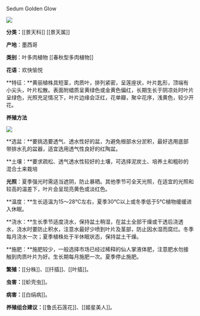 Sedum Golden Glow

![](https://pic1.zhimg.com/v2-68cccc08746ad0ae856aaf226f800bd0_r.jpg)

**分类：**[[景天科]] [[景天属]]

**产地**：墨西哥

**类别**：叶多肉植物 [[春秋型多肉植物]]

**花语**：欢快愉悦

**特征：**黄丽植株具短茎，肉质叶，排列紧密，呈莲座状，叶片匙形，顶端有小尖头，叶片松散。表面附蜡质呈黄绿色或金黄色偏红，长期生长于阴凉处时叶片呈绿色，光照充足情况下，叶片边缘会泛红，花单瓣，聚伞花序，浅黄色，较少开花。

**养殖方法**

![](https://pic2.zhimg.com/v2-7ba1d489786535d0baf81ecec8a03955_r.jpg)

**选盆：**要挑选要透气、透水性好的盆，为避免根部水分淤积，最好选用底部带排水孔的盆器，适宜选用透气性良好的红陶盆。

**土壤：**要求疏松、透气透水性较好的土壤，可选择泥炭土、培养土和粗砂的混合土来栽培

**光照**：夏季强光时需适当遮阴，防止暴晒。其他季节可全天光照，在适宜的光照和较高的温差下，叶片会呈现亮黄色或淡红色。

**温度：**生长适温为15～28℃左右，夏季30℃以上或冬季低于5℃植物缓缓进入休眠。

**浇水：**生长季节适度浇水，保持盆土稍湿，在盆土全部干燥或干透后浇透水，浇水时要防止积水，注意水最好少喷到叶片及茎部，防止因水湿而腐烂。冬季每月浇水一次；夏季植株处于半休眠状态，保持盆土干燥。

**施肥：**施肥较少，一般选择市场已经过稀释的仙人掌液体肥，注意肥水勿接触到肉质叶片为好。生长期每月施肥一次。夏季停止施肥。

**繁殖：**[[分株]]、[[扦插]]、[[叶插]]。

**虫害：**[[蚧壳虫]]。

**病害：**[[白绢病]]。

**养殖组合建议：**[[鲁氏石莲花]]、[[姬星美人]]。
